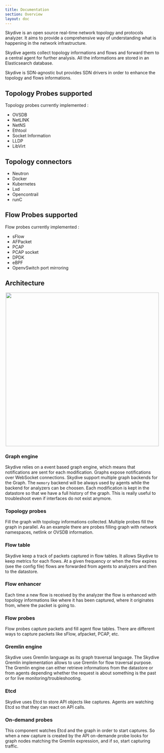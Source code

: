 ```yaml
---
title: Documentation
section: Overview
layout: doc
---
```


Skydive is an open source real-time network topology and protocols analyzer.
It aims to provide a comprehensive way of understanding what is happening in
the network infrastructure.

Skydive agents collect topology informations and flows and forward them to a
central agent for further analysis. All the informations are stored in an
Elasticsearch database.

Skydive is SDN-agnostic but provides SDN drivers in order to enhance the
topology and flows informations.

## Topology Probes supported

Topology probes currently implemented :

* OVSDB
* NetLINK
* NetNS
* Ethtool
* Socket Information
* LLDP
* LibVirt

## Topology connectors

* Neutron
* Docker
* Kubernetes
* Lxd
* Opencontrail
* runC

## Flow Probes supported

Flow probes currently implemented :

* sFlow
* AFPacket
* PCAP
* PCAP socket
* DPDK
* eBPF
* OpenvSwitch port mirroring


## Architecture

<p>
  <a href="/assets/images/documentation/architecture.png" data-lightbox="WebUI-1" data-title="Skydive Architecture">
    <center>
      <img src="/assets/images/documentation/architecture.png" width="500"/>
    </center>
  </a>
</p>

### Graph engine

Skydive relies on a event based graph engine, which means that notifications
are sent for each modification. Graphs expose notifications over WebSocket
connections. Skydive support multiple graph backends for the Graph. The `memory`
backend will be always used by agents while the backend for analyzers can be
choosen. Each modification is kept in the datastore so that we have a full
history of the graph. This is really useful to troubleshoot even if
interfaces do not exist anymore.

### Topology probes

Fill the graph with topology informations collected. Multiple probes fill the
graph in parallel. As an example there are probes filling graph with
network namespaces, netlink or OVSDB information.

### Flow table

Skydive keep a track of packets captured in flow tables. It allows Skydive to
keep metrics for each flows. At a given frequency or when the flow expires
(see the config file) flows are forwarded from agents to analyzers and then
to the datastore.

### Flow enhancer

Each time a new flow is received by the analyzer the flow is enhanced with
topology informations like where it has been captured, where it originates from,
where the packet is going to.

### Flow probes

Flow probes capture packets and fill agent flow tables. There are different
ways to capture packets like sFlow, afpacket, PCAP, etc.

### Gremlin engine

Skydive uses Gremlin language as its graph traversal language. The Skydive
Gremlin implementation allows to use Gremlin for flow traversal purpose.
The Gremlin engine can either retrieve informations from the datastore or from
agents depending whether the request is about something is the past or for live
monitoring/troubleshooting.

### Etcd

Skydive uses Etcd to store API objects like captures. Agents are watching Etcd
so that they can react on API calls.

### On-demand probes

This component watches Etcd and the graph in order to start captures. So when a
new capture is created by the API on-demande probe looks for graph nodes
matching the Gremlin expression, and if so, start capturing traffic.
